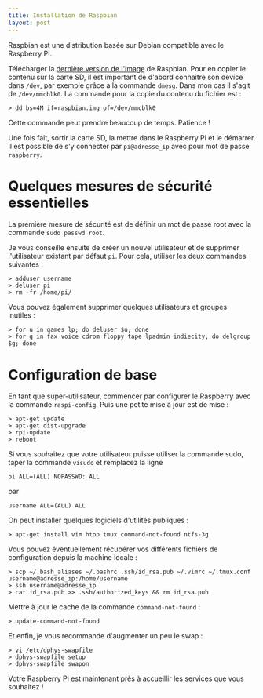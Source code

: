 ```yaml
---
title: Installation de Raspbian
layout: post
---
```


Raspbian est une distribution basée sur Debian compatible avec le Raspberry PI. 

Télécharger la [dernière version de l'image](http://downloads.raspberrypi.org/raspbian_latest.torrent) de Raspbian. Pour en copier le contenu sur la carte SD, il est important de d'abord connaitre son device dans `/dev`, par exemple grâce à la commande `dmesg`. Dans mon cas il s'agit de `/dev/mmcblk0`. La commande pour la copie du contenu du fichier est&nbsp;:


	> dd bs=4M if=raspbian.img of=/dev/mmcblk0

Cette commande peut prendre beaucoup de temps. Patience&nbsp;!

Une fois fait, sortir la carte SD, la mettre dans le Raspberry Pi et le démarrer. Il est possible de s'y connecter par `pi@adresse_ip` avec pour mot de passe `raspberry`.

# Quelques mesures de sécurité essentielles

La première mesure de sécurité est de définir un mot de passe root avec la commande `sudo passwd root`.

Je vous conseille ensuite de créer un nouvel utilisateur et de supprimer l'utilisateur existant par défaut `pi`. Pour cela, utiliser les deux commandes suivantes&nbsp;:

	> adduser username
	> deluser pi
	> rm -fr /home/pi/

Vous pouvez également supprimer quelques utilisateurs et groupes inutiles&nbsp;:

	> for u in games lp; do deluser $u; done
	> for g in fax voice cdrom floppy tape lpadmin indiecity; do delgroup $g; done

# Configuration de base

En tant que super-utilisateur, commencer par configurer le Raspberry avec la commande `raspi-config`. Puis une petite mise à jour est de mise&nbsp;:

	> apt-get update
	> apt-get dist-upgrade
	> rpi-update
	> reboot

Si vous souhaitez que votre utilisateur puisse utiliser la commande sudo, taper la commande `visudo` et remplacez la ligne 
	
	pi ALL=(ALL) NOPASSWD: ALL

par

	username ALL=(ALL) ALL

On peut installer quelques logiciels d'utilités publiques&nbsp;:

	> apt-get install vim htop tmux command-not-found ntfs-3g

Vous pouvez éventuellement récupérer vos différents fichiers de configuration depuis la machine locale&nbsp;:

	> scp ~/.bash_aliases ~/.bashrc .ssh/id_rsa.pub ~/.vimrc ~/.tmux.conf username@adresse_ip:/home/username
	> ssh username@adresse_ip
	> cat id_rsa.pub >> .ssh/authorized_keys && rm id_rsa.pub

Mettre à jour le cache de la commande `command-not-found`&nbsp;:

	> update-command-not-found

Et enfin, je vous recommande d'augmenter un peu le swap&nbsp;:

	> vi /etc/dphys-swapfile
	> dphys-swapfile setup
	> dphys-swapfile swapon

Votre Raspberry Pi est maintenant près à accueillir les services que vous souhaitez&nbsp;!
